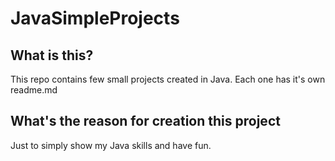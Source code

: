 # JavaSimpleProjects

## What is this?
This repo contains few small projects created in Java.
Each one has it's own readme.md

## What's the reason for creation this project

Just to simply show my Java skills and have fun.
